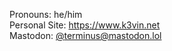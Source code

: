 Pronouns: he/him  
Personal Site: <a href="https://www.k3vin.net">https://www.k3vin.net</a>  
Mastodon: [@terminus@mastodon.lol](https://mastodon.lol/@t3rminus)
